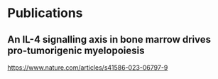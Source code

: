 # Publications

## An IL-4 signalling axis in bone marrow drives pro-tumorigenic myelopoiesis
https://www.nature.com/articles/s41586-023-06797-9
